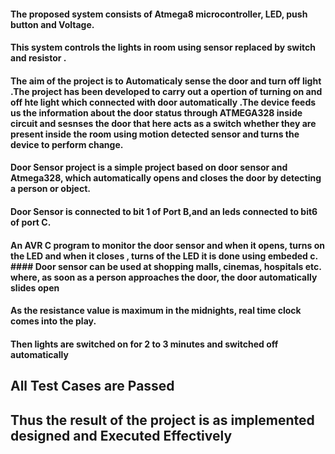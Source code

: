 
   
#### The proposed system consists of Atmega8 microcontroller, LED, push button and Voltage.
#### This system controls the  lights in room using sensor replaced by switch and resistor .

#### The aim of the project is to Automaticaly sense the door and turn off light .The project has been developed to carry out a opertion of turning on and off hte light which connected with door automatically .The device feeds us the information about the door status through ATMEGA328 inside circuit and sesnses the door that here acts as a switch whether they are present inside the room using motion detected sensor and turns the device to perform change.

#### Door Sensor project is a simple project based on door sensor and Atmega328, which automatically opens and closes the door by detecting a person or object. 
#### Door Sensor is connected to bit 1 of Port B,and an leds connected to bit6 of port C. 
#### An AVR C program to monitor the door sensor and when it opens, turns on the LED and when it closes , turns of the LED it is done using embeded c. #### Door sensor can be used at shopping malls, cinemas, hospitals etc. where, as soon as a person approaches the door, the door automatically slides open
#### As the resistance value is maximum in the midnights, real time clock comes into the play. 
#### Then lights are switched on for 2 to 3 minutes and switched off automatically

## All Test Cases are Passed 
## Thus the result of the project is as implemented designed and Executed Effectively
